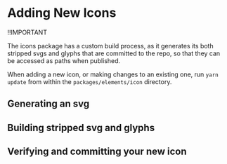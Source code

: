 # Adding New Icons

!!IMPORTANT

The icons package has a custom build process, as it generates its both stripped
svgs and glyphs that are committed to the repo, so that they can be accessed as
paths when published.

When adding a new icon, or making changes to an existing one, run `yarn update`
from within the `packages/elements/icon` directory.

## Generating an svg

## Building stripped svg and glyphs

## Verifying and committing your new icon
